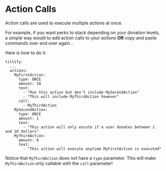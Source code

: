 Action Calls
============

Action calls are used to execute multiple actions at once.

For example, if you want perks to stack depending on your donation levels, a simple way would to add action calls to your actions **OR** copy and paste commands over and over again...

Here is how to do it:

```
tiltify:
  ...
  actions:
    MyFirstAction:
      type: ONCE
      amount: 10
      text:
        - "Run this action but don't include MySecondAction"
        - "This will include MyThirdAction however"
	  call:
	    - MyThirdAction
    MySecondAction:
      type: ONCE
      amount: 1
      text:
        - "This action will only excute if a user donates between 1 and 10 dollars"
    MyThirdAction:
      amount: 0
      text:
        - "This action will execute anytime MyFirstAction is executed"
```

Notice that `MyThirdAction` does not have a `type` parameter.
This will make `MyThirdAction` only callable with the `call` parameter!